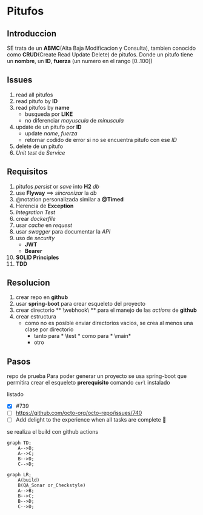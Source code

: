 # Pitufos
## Introduccion
SE trata de un **ABMC**(Alta Baja Modificacion y Consulta), tambien conocido como **CRUD**(Create Read Update Delete) de pitufos.
Donde un pitufo tiene un **nombre**, un **ID**, **fuerza** (un numero en el rango [0..100])
## Issues
1. read all pitufos
2. read pitufo by **ID**
3. read pitufos by **name**
	- busqueda por **LIKE**
	- no diferenciar *mayuscula* de *minuscula*
4. update de un pitufo por **ID**
	- update *name*, *fuerza*
	- retornar codido de error si no se encuentra pitufo con ese *ID*
5. delete de un pitufo
6. *Unit test* de *Service*

## Requisitos

1. pitufos *persist* or *save* into **H2** *db*
2. use **Flyway** ==> *sincronizar* la *db*
3. @notation personalizada similar a **@Timed**
4. Herencia de **Exception**
5. *Integration Test*
6. crear *dockerfile*
7. usar *cache* en *request*
8. usar *swagger* para documentar la *API*
9. uso de *security*
	- **JWT**
	- **Bearer**
10. **SOLID Principles**
11. **TDD**

## Resolucion

1. crear repo en **github**
2. usar **spring-boot** para crear esqueleto del proyecto
3. crear directorio ** \webhook\ ** para el manejo de las *actions* de **github**
4. crear estructura
	- como no es posible enviar directorios vacios, se crea al menos una clase por directorio
		- tanto para * \test * como para * \main*
		- otro
## Pasos
repo de prueba
Para poder generar un proyecto se usa spring-boot que permitira crear el esqueleto
**prerequisito**
comando `curl` instalado

listado
- [x] #739
- [ ] https://github.com/octo-org/octo-repo/issues/740
- [ ] Add delight to the experience when all tasks are complete :tada:

se realiza el build con github actions

```mermaid
graph TD;
    A-->B;
    A-->C;
    B-->D;
    C-->D;
```

```mermaid
graph LR;
    A(build)
    B(QA_Sonar or_Checkstyle)
    A-->B;
    B-->C;
    B-->D;
    C-->D;
```
